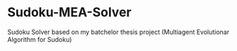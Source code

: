 Sudoku-MEA-Solver
=================

Sudoku Solver based on my batchelor thesis project (Multiagent Evolutionar Algorithm for Sudoku)